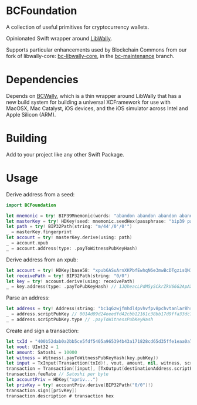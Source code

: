 # BCFoundation

A collection of useful primitives for cryptocurrency wallets.

Opinionated Swift wrapper around [LibWally](https://github.com/ElementsProject/libwally-core).

Supports particular enhancements used by Blockchain Commons from our fork of libwally-core: [bc-libwally-core](https://github.com/blockchaincommons/bc-libwally-core), in the [bc-maintenance](https://github.com/BlockchainCommons/bc-libwally-core/tree/bc-maintenance) branch.

# Dependencies

Depends on [BCWally](https://github.com/BlockchainCommons/BCWally), which is a thin wrapper around LibWally that has a new build system for building a universal XCFramework for use with MacOSX, Mac Catalyst, iOS devices, and the iOS simulator across Intel and Apple Silicon (ARM).

# Building

Add to your project like any other Swift Package.

# Usage

Derive address from a seed:

```swift
import BCFoundation

let mnemonic = try! BIP39Mnemonic(words: "abandon abandon abandon abandon abandon abandon abandon abandon abandon abandon abandon about")
let masterKey = try! HDKey(seed: mnemonic.seedHex(passphrase: "bip39 passphrase"))
let path = try! BIP32Path(string: "m/44'/0'/0'")
_ = masterKey.fingerprint
let account = try! masterKey.derive(using: path)
_ = account.xpub
_ = account.address(type: .payToWitnessPubKeyHash)
```

Derive address from an xpub:

```swift
let account = try! HDKey(base58: "xpub6ASuArnXKPbfEwhqN6e3mwBcDTgzisQN1wXN9BJcM47sSikHjJf3UFHKkNAWbWMiGj7Wf5uMash7SyYq527Hqck2AxYysAA7xmALppuCkwQ")
let receivePath = try! BIP32Path(string: "0/0")
let key = try! account.derive(using: receivePath)
_ = key.address(type: .payToPubKeyHash) // 1JQheacLPdM5ySCkrZkV66G2ApAXe1mqLj
```

Parse an address:

```swift
let address = try! Address(string: "bc1q6zwjfmhdl4pvhvfpv8pchvtanlar8hrhqdyv0t")
_ = address.scriptPubKey // 0014d09d24eeedfd42cbb12161c38bb17d9ffa33dc77
_ = address.scriptPubKey.type // .payToWitnessPubKeyHash
```

Create and sign a transaction:

```swift
let txId = "400b52dab0a2bb5ce5fdf5405a965394b43a171828cd65d35ffe1eaa0a79a5c4"
let vout: UInt32 = 1
let amount: Satoshi = 10000
let witness = Witness(.payToWitnessPubKeyHash(key.pubKey))
let input = TxInput(Transaction(txId)!, vout, amount, nil, witness, scriptPubKey)!
transaction = Transaction([input], [TxOutput(destinationAddress.scriptPubKey, amount - 110)])
transaction.feeRate // Satoshi per byte
let accountPriv = HDKey("xpriv...")
let privKey = try! accountPriv.derive(BIP32Path("0/0")!)
transaction.sign([privKey])
transaction.description # transaction hex
```

